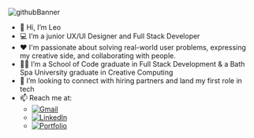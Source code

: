 ![githubBanner](https://user-images.githubusercontent.com/99083396/190916189-5652cd94-ff54-4d58-affa-b86d56c476db.png)


- 👋 Hi, I’m Leo
- :computer: I’m a junior UX/UI Designer and Full Stack Developer
- :heart: I'm passionate about solving real-world user problems, expressing my creative side, and collaborating with people.
- :man_student: I’m a School of Code graduate in Full Stack Development & a Bath Spa University graduate in Creative Computing
- 👀 I’m looking to connect with hiring partners and land my first role in tech 
- 📫 Reach me at: 
  - [![Gmail](https://img.shields.io/badge/Gmail-D14836?style=for-the-badge&logo=gmail&logoColor=white)][1]
  - [![LinkedIn](https://img.shields.io/badge/linkedin-%230077B5.svg?style=for-the-badge&logo=linkedin&logoColor=white)][2]
  - [![Portfolio](https://img.shields.io/badge/Portfolio-%23000000.svg?style=for-the-badge&logo=firefox&logoColor=#FF7139)][3]


[1]:leowall93@gmail.com
[2]:https://www.linkedin.com/in/leo-wall/
[3]:https://leowall.netlify.app/
<!---
leoarthurwall/leoarthurwall is a ✨ special ✨ repository because its `README.md` (this file) appears on your GitHub profile.
You can click the Preview link to take a look at your changes.
--->

